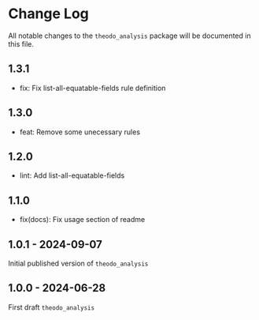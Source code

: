 # Change Log

All notable changes to the `theodo_analysis` package will be documented in this file.

## 1.3.1

- fix: Fix list-all-equatable-fields rule definition

## 1.3.0

- feat: Remove some unecessary rules

## 1.2.0

- lint: Add list-all-equatable-fields

## 1.1.0

- fix(docs): Fix usage section of readme

## 1.0.1 - 2024-09-07
Initial published version of `theodo_analysis`

## 1.0.0 - 2024-06-28
First draft `theodo_analysis`